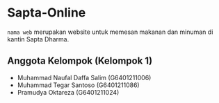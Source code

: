# Sapta-Online
`nama web` merupakan website untuk memesan makanan dan minuman di kantin Sapta Dharma.

## Anggota Kelompok (Kelompok 1)
- Muhammad Naufal Daffa Salim (G6401211006)
- Muhammad Tegar Santoso (G6401211086)
- Pramudya Oktareza (G6401211024)